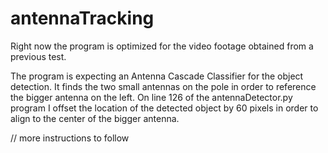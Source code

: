 # antennaTracking

Right now the program is optimized for the video footage obtained from a previous test.

The program is expecting an Antenna Cascade Classifier for the object detection. It finds the 
two small antennas on the pole in order to reference the bigger antenna on the left. On line
126 of the antennaDetector.py program I offset the location of the detected object by 60 pixels
in order to align to the center of the bigger antenna.

// more instructions to follow
